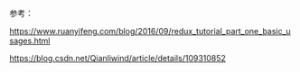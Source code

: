 参考：

https://www.ruanyifeng.com/blog/2016/09/redux_tutorial_part_one_basic_usages.html


https://blog.csdn.net/Qianliwind/article/details/109310852

